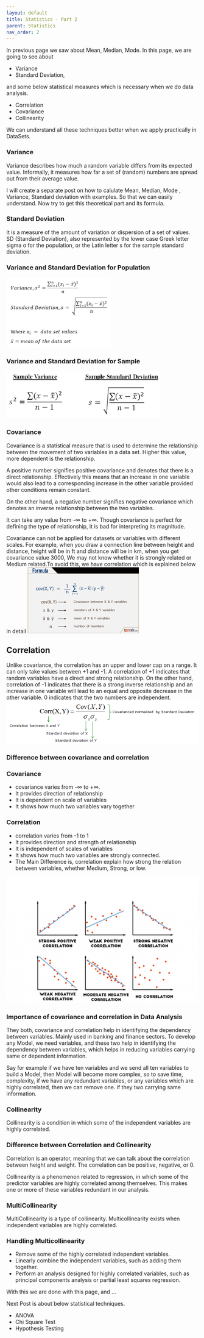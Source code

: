 ```yaml
---
layout: default
title: Statistics - Part 2
parent: Statistics
nav_order: 2
---
```


In previous page we saw about Mean, Median, Mode. In this page, we are going to see about 
- Variance
- Standard Deviation,

and some below statistical measures which is necessary when we do data analysis.
- Correlation
- Covariance
- Collinearity

We can understand all these techniques better when we apply practically in DataSets. 

### Variance
Variance describes how much a random variable differs from its expected value. Informally, it measures how far a set of (random) numbers are spread out from their average value. 

I will create a separate post on how to calulate Mean, Median, Mode , Variance, Standard deviation with examples. So that we can easily understand. Now try to get this theoretical part and its formula.

### Standard Deviation
It is a measure of the amount of variation or dispersion of a set of values. SD (Standard Deviation), also represented by the lower case Greek letter sigma σ for the population, or the Latin letter s for the sample standard deviation.

### Variance and Standard Deviation for Population
![](/assets/images/statistics/varsd.png)

### Variance and Standard Deviation for Sample
![](/assets/images/statistics/varsd1.png)


### Covariance
Covariance is a statistical measure that is used to determine the relationship between the movement of two variables in a data set. Higher this value, more dependent is the relationship. 

A positive number signifies positive covariance and denotes that there is a direct relationship. Effectively this means that an increase in one variable would also lead to a corresponding increase in the other variable provided other conditions remain constant. 

On the other hand, a negative number signifies negative covariance which denotes an inverse relationship between the two variables. 

It can take any value from -∞ to +∞. Though covariance is perfect for defining the type of relationship, it is bad for interpreting its magnitude.

Covariance can not be applied for datasets or variables with different scales. For example, when you draw a connection line between height and distance, height will be in ft and distance will be in km, when you get covariance value 3000, We may not know whether it is strongly related or Medium related.To avoid this, we have correlation which is explained below in detail
![](/assets/images/statistics/covariance.png)
       
## Correlation
Unlike covariance, the correlation has an upper and lower cap on a range. It can only take values between +1 and -1. A correlation of +1 indicates that random variables have a direct and strong relationship.
On the other hand, correlation of -1 indicates that there is a strong inverse relationship and an increase in one variable will lead to an equal and opposite decrease in the other variable. 0 indicates that the two numbers are independent.
![](/assets/images/statistics/correlation.png)

### Difference between covariance and correlation
### Covariance
- covariance varies from -∞ to +∞.
- It provides direction of relationship 
- It is dependent on scale of variables
- It shows how much two variables vary together

### Correlation
- correlation varies from -1 to 1
- It provides direction and strength of relationship
- It is independent of scales of variables
- It shows how much two variables are strongly connected.
- The Main Difference is, correlation explain how strong the relation between variables, whether Medium, Strong, or low. 

![](/assets/images/statistics/correlation1.png)

### Importance of covariance and correlation in Data Analysis
They both, covariance and correlation help in identifying the dependency between variables. Mainly used in banking and finance sectors. To develop any  Model, we need variables, and these two help in identifying the dependency between variables, which helps in reducing variables carrying same or dependent information. 

Say for example if we have ten variables and we send all ten variables  to build a Model, then Model will become more complex, so to save time, complexity, if we have any redundant variables, or any variables which are highly correlated, then we can remove one. if they two carrying same information.

### Collinearity
Collinearity is a condition in which some of the independent variables are highly correlated. 

### Difference between Correlation and Collinearity
Correlation is an operator, meaning that we can talk about the correlation between height and weight. The correlation can be positive, negative, or 0.

Collinearity is a phenomenon related to regression, in which some of the predictor variables are highly correlated among themselves. This makes one or more of these variables redundant in our analysis.

### MultiCollinearity
MultiCollinearity is a type of collinearity. Multicollinearity exists when independent variables are highly correlated. 

### Handling Multicollinearity
- Remove some of the highly correlated independent variables.
- Linearly combine the independent variables, such as adding them together.
- Perform an analysis designed for highly correlated variables, such as principal components analysis or partial least squares regression.

With this we are done with this page, and ...

Next Post is about below statistical techniques.
- ANOVA
- Chi Square Test
- Hypothesis Testing







